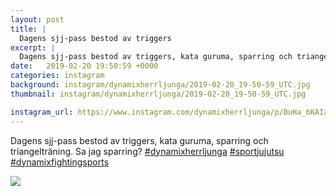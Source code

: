 ```yaml
---
layout: post
title: |
  Dagens sjj-pass bestod av triggers
excerpt: |
  Dagens sjj-pass bestod av triggers, kata guruma, sparring och triangelträning. Sa jag sparring?   
date:   2019-02-20 19:50:59 +0000
categories: instagram
background: instagram/dynamixherrljunga/2019-02-20_19-50-59_UTC.jpg
thumbnail: instagram/dynamixherrljunga/2019-02-20_19-50-59_UTC.jpg

instagram_url: https://www.instagram.com/dynamixherrljunga/p/BuHa_6KAIaR
---
```

Dagens sjj-pass bestod av triggers, kata guruma, sparring och triangelträning. Sa jag sparring? [#dynamixherrljunga](https://www.instagram.com/explore/tags/dynamixherrljunga/) [#sportjujutsu](https://www.instagram.com/explore/tags/sportjujutsu/) [#dynamixfightingsports](https://www.instagram.com/explore/tags/dynamixfightingsports/)



<img src='{{ site.baseurl }}/instagram/dynamixherrljunga/2019-02-20_19-50-59_UTC.jpg' class='img-fluid' />
